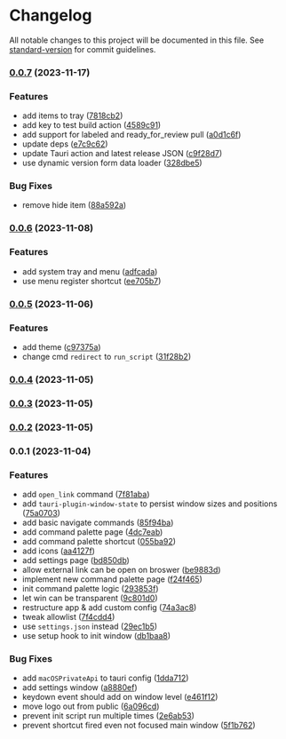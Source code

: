 # Changelog

All notable changes to this project will be documented in this file. See [standard-version](https://github.com/conventional-changelog/standard-version) for commit guidelines.

### [0.0.7](https://github.com/EastSun5566/hackdesk/compare/v0.0.6...v0.0.7) (2023-11-17)


### Features

* add items to tray ([7818cb2](https://github.com/EastSun5566/hackdesk/commit/7818cb2692c484e683f29eae57bed77d34f4952b))
* add key to test build action ([4589c91](https://github.com/EastSun5566/hackdesk/commit/4589c91e02f40ce2f8030e4d6dadb5bfddf01359))
* add support for labeled and ready_for_review pull ([a0d1c6f](https://github.com/EastSun5566/hackdesk/commit/a0d1c6f6c0642d58b149c8a3fe58cbce0729933a))
* update deps ([e7c9c62](https://github.com/EastSun5566/hackdesk/commit/e7c9c62f12627e6dde01e3d60d4da8d7294c077c))
* update Tauri action and latest release JSON ([c9f28d7](https://github.com/EastSun5566/hackdesk/commit/c9f28d7dd4769fc667f0a0a6e35ec07295e3f21b))
* use dynamic version form data loader ([328dbe5](https://github.com/EastSun5566/hackdesk/commit/328dbe5e976de015df11101157fcbd40859ddbac))


### Bug Fixes

* remove hide item ([88a592a](https://github.com/EastSun5566/hackdesk/commit/88a592a52d599b372f92e6e4b7f9920952d65587))

### [0.0.6](https://github.com/EastSun5566/hackdesk/compare/v0.0.5...v0.0.6) (2023-11-08)


### Features

* add system tray and menu ([adfcada](https://github.com/EastSun5566/hackdesk/commit/adfcada17fb021bbca272c3ee7a068818223d3ff))
* use menu register shortcut ([ee705b7](https://github.com/EastSun5566/hackdesk/commit/ee705b746271e5ebc21b81ab8277eda79a3b7d1e))

### [0.0.5](https://github.com/EastSun5566/hackdesk/compare/v0.0.4...v0.0.5) (2023-11-06)


### Features

* add theme ([c97375a](https://github.com/EastSun5566/hackdesk/commit/c97375ae035027751ad19944eaf226597eef18b1))
* change cmd `redirect` to `run_script` ([31f28b2](https://github.com/EastSun5566/hackdesk/commit/31f28b28803f1d4456e4a8fbe5f1e1000e87a1ee))

### [0.0.4](https://github.com/EastSun5566/hackdesk/compare/v0.0.3...v0.0.4) (2023-11-05)

### [0.0.3](https://github.com/EastSun5566/hackdesk/compare/v0.0.2...v0.0.3) (2023-11-05)

### [0.0.2](https://github.com/EastSun5566/hackdesk/compare/v0.0.1...v0.0.2) (2023-11-05)

### 0.0.1 (2023-11-04)


### Features

* add `open_link` command ([7f81aba](https://github.com/EastSun5566/hackdesk/commit/7f81aba7ece4081b572a439bc35d78669a46a657))
* add `tauri-plugin-window-state` to persist window sizes and positions ([75a0703](https://github.com/EastSun5566/hackdesk/commit/75a07034f3ec9d857b5b372d3335e6a0dada3397))
* add basic navigate commands ([85f94ba](https://github.com/EastSun5566/hackdesk/commit/85f94ba23cd77e8fbc94a831e026b15c57bf8d4d))
* add command palette page ([4dc7eab](https://github.com/EastSun5566/hackdesk/commit/4dc7eabb4370da1d5a67c788148888ad914e98f4))
* add command palette shortcut ([055ba92](https://github.com/EastSun5566/hackdesk/commit/055ba92b0f750f294d616bebec6a690429097366))
* add icons ([aa4127f](https://github.com/EastSun5566/hackdesk/commit/aa4127f39ef92a5c66a236037c59ef6f36f05e6d))
* add settings page ([bd850db](https://github.com/EastSun5566/hackdesk/commit/bd850dbc1fdc54376416681d0530fa5d4fdb93da))
* allow external link can be open on broswer ([be9883d](https://github.com/EastSun5566/hackdesk/commit/be9883da777f68051d3e1723fdb1db88b5ce0d61))
* implement new command palette page ([f24f465](https://github.com/EastSun5566/hackdesk/commit/f24f4652115b8f691e779aa2f604fc461bac0e58))
* init command palette logic ([293853f](https://github.com/EastSun5566/hackdesk/commit/293853fa2d46f363ab10cbf27dc604b6f91992ea))
* let win can be transparent ([9c801d0](https://github.com/EastSun5566/hackdesk/commit/9c801d0812167f83023e749965cc2994e9597d1a))
* restructure app & add custom config ([74a3ac8](https://github.com/EastSun5566/hackdesk/commit/74a3ac8d939958f575c969627da46246255a98a5))
* tweak allowlist ([7f4cdd4](https://github.com/EastSun5566/hackdesk/commit/7f4cdd402e7663ce49d93a39caef03781c8302e6))
* use `settings.json` instead ([29ec1b5](https://github.com/EastSun5566/hackdesk/commit/29ec1b577677a5746c438280280f9e7e9255704d))
* use setup hook to init window ([db1baa8](https://github.com/EastSun5566/hackdesk/commit/db1baa852470658af56b64b6363dbba8597113dd))


### Bug Fixes

* add `macOSPrivateApi` to tauri config ([1dda712](https://github.com/EastSun5566/hackdesk/commit/1dda712a699b49d212d6166cb98617beadd324a2))
* add settings window ([a8880ef](https://github.com/EastSun5566/hackdesk/commit/a8880efba73c8dd4e6e4ba055667b80dc16dc87e))
* keydown event should add on window level ([e461f12](https://github.com/EastSun5566/hackdesk/commit/e461f121a9b49a8bdf6af4834ae5c0d6f4b1bef3))
* move logo out from public ([6a096cd](https://github.com/EastSun5566/hackdesk/commit/6a096cd0f053690a09e9f9d411f59e117d90853f))
* prevent init script run multiple times ([2e6ab53](https://github.com/EastSun5566/hackdesk/commit/2e6ab53159453fdc1c2bf7415354096df0ee2601))
* prevent shortcut fired even not focused main window ([5f1b762](https://github.com/EastSun5566/hackdesk/commit/5f1b7624164dabd392dc71624c01c9d52afd0e67))
